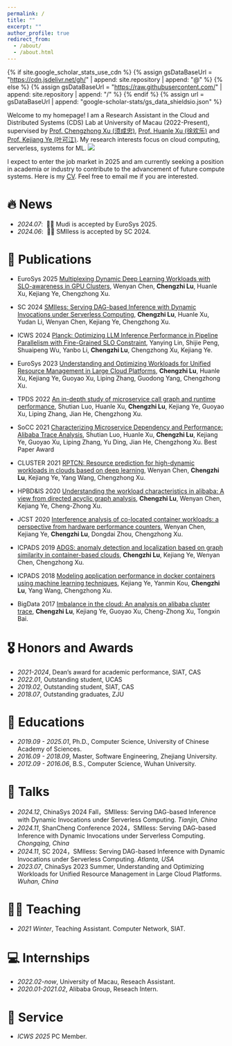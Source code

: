 ```yaml
---
permalink: /
title: ""
excerpt: ""
author_profile: true
redirect_from: 
  - /about/
  - /about.html
---
```


{% if site.google_scholar_stats_use_cdn %}
{% assign gsDataBaseUrl = "https://cdn.jsdelivr.net/gh/" | append: site.repository | append: "@" %}
{% else %}
{% assign gsDataBaseUrl = "https://raw.githubusercontent.com/" | append: site.repository | append: "/" %}
{% endif %}
{% assign url = gsDataBaseUrl | append: "google-scholar-stats/gs_data_shieldsio.json" %}

<span class='anchor' id='about-me'></span>

Welcome to my homepage! I am a Research Assistant in the Cloud and Distributed Systems (CDS) Lab at University of Macau (2022-Present), supervised by <span style="text-decoration: underline;">[Prof. Chengzhong Xu (须成忠)](https://www.fst.um.edu.mo/personal/czxu/)</span>,  <span style="text-decoration: underline;">[Prof. Huanle Xu (徐欢乐)](https://www.fst.um.edu.mo/personal/huanlexu/)</span> and <span style="text-decoration: underline;">[Prof. Kejiang Ye (叶可江)](https://people.ucas.edu.cn/~kejiang?language=en)</span>. My research interests focus on cloud computing, serverless, systems for ML. <a href='https://scholar.google.com/citations?user=XRi4i9kAAAAJ'><img src="https://img.shields.io/endpoint?url={{ url | url_encode }}&logo=Google%20Scholar&labelColor=f6f6f6&color=9cf&style=flat&label=citations"></a>

I expect to enter the job market in 2025 and am currently seeking a position in academia or industry to contribute to the advancement of future compute systems. Here is my <a href="pdfs/CV_eng_lucz.pdf">CV</a>. Feel free to email me if you are interested.

<!-- My research interest includes neural machine translation and computer vision. I have published more than 100 papers at the top international AI conferences with total <a href='https://scholar.google.com/citations?user=DhtAFkwAAAAJ'>google scholar citations <strong><span id='total_cit'>260000+</span></strong></a> (You can also use google scholar badge <a href='https://scholar.google.com/citations?user=DhtAFkwAAAAJ'><img src="https://img.shields.io/endpoint?url={{ url | url_encode }}&logo=Google%20Scholar&labelColor=f6f6f6&color=9cf&style=flat&label=citations"></a>). -->


# 🔥 News
- *2024.07*: &nbsp;🎉🎉 Mudi is accepted by EuroSys 2025. 
- *2024.06*: &nbsp;🎉🎉 SMIless is accepted by SC 2024. 

# 📝 Publications 

<!-- <div class='paper-box'><div class='paper-box-image'><div><div class="badge">EuroSys 2025</div><img src='images/mudi.png' alt="sym" width="100%"></div></div>
<div class='paper-box-text' markdown="1">

[Multiplexing Dynamic Deep Learning Workloads with SLO-awareness in GPU Clusters](https://openaccess.thecvf.com/content_cvpr_2016/papers/He_Deep_Residual_Learning_CVPR_2016_paper.pdf)

**Wenyan Chen**, Chengzhi Lu, Huanle Xu, Kejiang Ye, Chengzhong Xu.

[**Project**](https://scholar.google.com/citations?view_op=view_citation&hl=zh-CN&user=DhtAFkwAAAAJ&citation_for_view=DhtAFkwAAAAJ:ALROH1vI_8AC) <strong><span class='show_paper_citations' data='DhtAFkwAAAAJ:ALROH1vI_8AC'></span></strong>
- Lorem ipsum dolor sit amet, consectetur adipiscing elit. Vivamus ornare aliquet ipsum, ac tempus justo dapibus sit amet. 
</div>
</div> -->

- <span class="conf_title_badge">EuroSys 2025</span> <a href="pdfs/mudi.pdf">Multiplexing Dynamic Deep Learning Workloads with SLO-awareness in GPU Clusters</a>, Wenyan Chen, **Chengzhi Lu**, Huanle Xu, Kejiang Ye, Chengzhong Xu. 

- <span class="conf_title_badge">SC 2024</span> [SMIless: Serving DAG-based Inference with Dynamic Invocations under Serverless Computing](https://dl.acm.org/doi/pdf/10.1109/SC41406.2024.00044), **Chengzhi Lu**, Huanle Xu, Yudan Li, Wenyan Chen, Kejiang Ye, Chengzhong Xu. <strong><span class='show_paper_citations' data='WKFOF1cAAAAJ:ufrVoPGSRksC'></span></strong>

- <span class="conf_title_badge">ICWS 2024</span> [Planck: Optimizing LLM Inference Performance in Pipeline Parallelism with Fine-Grained SLO Constraint](https://ieeexplore.ieee.org/stamp/stamp.jsp?tp=&arnumber=10707384), Yanying Lin, Shijie Peng, Shuaipeng Wu, Yanbo Li, **Chengzhi Lu**, Chengzhong Xu, Kejiang Ye. <span class='show_paper_citations' data='XRi4i9kAAAAJ:HDshCWvjkbEC'></span>

- <span class="conf_title_badge">EuroSys 2023</span> [Understanding and Optimizing Workloads for Unified Resource Management in Large Cloud Platforms](https://dl.acm.org/doi/pdf/10.1145/3552326.3587437), **Chengzhi Lu**, Huanle Xu, Kejiang Ye, Guoyao Xu, Liping Zhang, Guodong Yang, Chengzhong Xu. <span class='show_paper_citations' data='XRi4i9kAAAAJ:Se3iqnhoufwC'></span>

- <span class="conf_title_badge">TPDS 2022</span> [An in-depth study of microservice call graph and runtime performance](https://ieeexplore.ieee.org/abstract/document/9774016), Shutian Luo, Huanle Xu, **Chengzhi Lu**, Kejiang Ye, Guoyao Xu, Liping Zhang, Jian He, Chengzhong Xu. <span class='show_paper_citations' data='XRi4i9kAAAAJ:W7OEmFMy1HYC'></span>

- <span class="conf_title_badge">SoCC 2021</span> [Characterizing Microservice Dependency and Performance: Alibaba Trace Analysis](https://dl.acm.org/doi/10.1145/3472883.3487003), Shutian Luo, Huanle Xu, **Chengzhi Lu**, Kejiang Ye, Guoyao Xu, Liping Zhang, Yu Ding, Jian He, Chengzhong Xu. <span class="best_paper_badge">Best Paper Award</span> <span class='show_paper_citations' data='XRi4i9kAAAAJ:LkGwnXOMwfcC'></span>

- <span class="conf_title_badge">CLUSTER 2021</span> [RPTCN: Resource prediction for high-dynamic workloads in clouds based on deep learning](https://ieeexplore.ieee.org/stamp/stamp.jsp?tp=&arnumber=9556034), Wenyan Chen, **Chengzhi Lu**, Kejiang Ye, Yang Wang, Chengzhong Xu. <span class='show_paper_citations' data='WKFOF1cAAAAJ:Tyk-4Ss8FVUC'></span> 

- <span class="conf_title_badge">HPBD&IS 2020</span> [Understanding the workload characteristics in alibaba: A view from directed acyclic graph analysis](https://ieeexplore.ieee.org/abstract/document/9130578/), **Chengzhi Lu**, Wenyan Chen, Kejiang Ye, Cheng-Zhong Xu. <span class='show_paper_citations' data='XRi4i9kAAAAJ:Y0pCki6q_DkC'></span> 

- <span class="conf_title_badge">JCST 2020</span> [Interference analysis of co-located container workloads: a perspective from hardware performance counters](https://link.springer.com/article/10.1007/s11390-020-9707-y), Wenyan Chen, Kejiang Ye, **Chengzhi Lu**, Dongdai Zhou, Chengzhong Xu. <span class='show_paper_citations' data='XRi4i9kAAAAJ:YsMSGLbcyi4C'></span> 

- <span class="conf_title_badge">ICPADS 2019</span> [ADGS: anomaly detection and localization based on graph similarity in container-based clouds](https://ieeexplore.ieee.org/stamp/stamp.jsp?tp=&arnumber=8975844), **Chengzhi Lu**, Kejiang Ye, Wenyan Chen, Chengzhong Xu. <span class='show_paper_citations' data='WKFOF1cAAAAJ:d1gkVwhDpl0C'></span> 

- <span class="conf_title_badge">ICPADS 2018</span> [Modeling application performance in docker containers using machine learning techniques](https://ieeexplore.ieee.org/abstract/document/8644581/), Kejiang Ye, Yanmin Kou, **Chengzhi Lu**, Yang Wang, Chengzhong Xu. <span class='show_paper_citations' data='XRi4i9kAAAAJ:_FxGoFyzp5QC'></span> 

- <span class="conf_title_badge">BigData 2017</span> [Imbalance in the cloud: An analysis on alibaba cluster trace](https://ieeexplore.ieee.org/abstract/document/8258257/), **Chengzhi Lu**, Kejiang Ye, Guoyao Xu, Cheng-Zhong Xu, Tongxin Bai. 
<!-- <a href='https://scholar.google.com/citations?view_op=view_citation&hl=zh-CN&user=XRi4i9kAAAAJ&citation_for_view=XRi4i9kAAAAJ:WF5omc3nYNoC'><img src="https://img.shields.io/endpoint?url={{ url | url_encode }}&logo=Google%20Scholar&labelColor=f6f6f6&color=9cf&style=flat&label=citations"></a>  -->
<!-- <strong><span class='show_paper_citations' data='XRi4i9kAAAAJ:WF5omc3nYNoC'></span></strong> -->

# 🎖 Honors and Awards
- *2021-2024*, Dean’s award for academic performance, SIAT, CAS
- *2022.01*, Outstanding student, UCAS
- *2019.02*, Outstanding student, SIAT, CAS
- *2018.07*, Outstanding graduates, ZJU

# 📖 Educations
- *2019.09 - 2025.01*, Ph.D., Computer Science, University of Chinese Academy of Sciences.
- *2016.09 - 2018.09*, Master, Software Engineering, Zhejiang University.
- *2012.09 - 2016.06*, B.S., Computer Science, Wuhan University. 

# 💬 Talks
- *2024.12*, ChinaSys 2024 Fall，SMIless: Serving DAG-based Inference with Dynamic Invocations under Serverless Computing. *Tianjin, China*  
- *2024.11*, ShanCheng Conference 2024，SMIless: Serving DAG-based Inference with Dynamic Invocations under Serverless Computing. *Chongqing, China*
- *2024.11*, SC 2024，SMIless: Serving DAG-based Inference with Dynamic Invocations under Serverless Computing. *Atlanta, USA*
- *2023.07*, ChinaSys 2023 Summer, Understanding and Optimizing Workloads for Unified Resource Management in Large Cloud Platforms. *Wuhan, China*

# 🧑‍🎨 Teaching
- *2021 Winter*, Teaching Assistant. Computer Network, SIAT.

# 💻 Internships
- *2022.02-now*, University of Macau, Reseach Assistant.
- *2020.01-2021.02*, Alibaba Group, Reseach Intern.

# 💼 Service
- *ICWS 2025* PC Member.